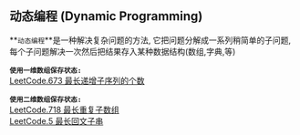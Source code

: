 ## 动态编程 (Dynamic Programming)

**`动态编程`**是一种解决复杂问题的方法, 它把问题分解成一系列稍简单的子问题, 每个子问题解决一次然后把结果存入某种数据结构(数组,字典,等)


**`使用一维数组保存状态:`**<br>
[LeetCode.673 最长递增子序列的个数](tech/leetcode/673/673.html)

**`使用二维数组保存状态:`**<br>
[LeetCode.718 最长重复子数组](tech/leetcode/718/718.html)<br>
[LeetCode.5 最长回文子串](tech/leetcode/5/5.html)
